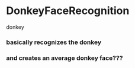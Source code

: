 # DonkeyFaceRecognition
donkey 

### basically recognizes the donkey
### and creates an average donkey face???
